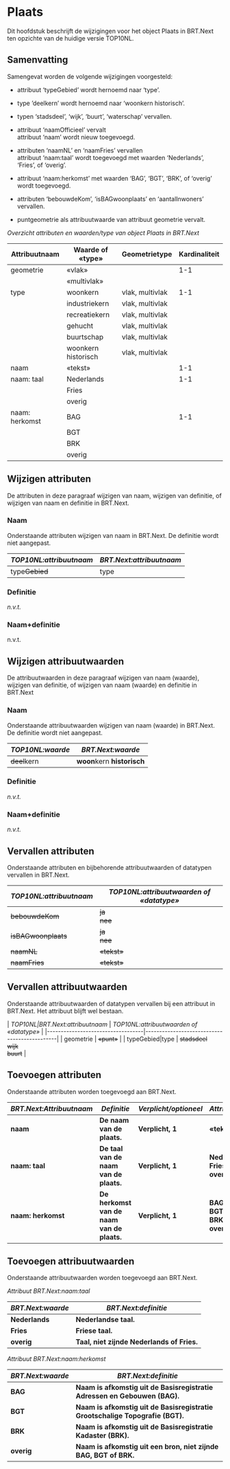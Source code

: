 Plaats
======

Dit hoofdstuk beschrijft de wijzigingen voor het object Plaats in BRT.Next ten
opzichte van de huidige versie TOP10NL.

Samenvatting
------------

Samengevat worden de volgende wijzigingen voorgesteld:

-   attribuut ‘typeGebied’ wordt hernoemd naar ‘type’.

-   type ’deelkern’ wordt hernoemd naar ‘woonkern historisch’.

-   typen ‘stadsdeel’, ‘wijk’, ‘buurt’, ‘waterschap’ vervallen.

-   attribuut ‘naamOfficieel’ vervalt<br />attribuut ‘naam’ wordt nieuw toegevoegd.

-   attributen ‘naamNL’ en ‘naamFries’ vervallen<br />attribuut ‘naam:taal’ wordt
    toegevoegd met waarden ‘Nederlands’, ‘Fries’, of ‘overig’.

-   attribuut ‘naam:herkomst’ met waarden ‘BAG’, ‘BGT’, ‘BRK’, of ‘overig’ wordt
    toegevoegd.

-   attributen ‘bebouwdeKom’, ‘isBAGwoonplaats’ en ‘aantalInwoners’ vervallen.

-   puntgeometrie als attribuutwaarde van attribuut geometrie vervalt.

*Overzicht attributen en waarden/type van object Plaats in BRT.Next*

| Attribuutnaam  | Waarde of «type»    | Geometrietype   | Kardinaliteit |
|----------------|---------------------|-----------------|---------------|
| geometrie      | «vlak»              |                 | 1-1           |
|                | «multivlak»         |                 |               |
| type           | woonkern            | vlak, multivlak | 1-1           |
|                | industriekern       | vlak, multivlak |               |
|                | recreatiekern       | vlak, multivlak |               |
|                | gehucht             | vlak, multivlak |               |
|                | buurtschap          | vlak, multivlak |               |
|                | woonkern historisch | vlak, multivlak |               |
| naam           | «tekst»             |                 | 1-1           |
| naam: taal     | Nederlands          |                 | 1-1           |
|                | Fries               |                 |               |
|                | overig              |                 |               |
| naam: herkomst | BAG                 |                 | 1-1           |
|                | BGT                 |                 |               |
|                | BRK                 |                 |               |
|                | overig              |                 |               |

Wijzigen attributen
-------------------

De attributen in deze paragraaf wijzigen van naam, wijzigen van definitie, of
wijzigen van naam en definitie in BRT.Next.

### Naam

Onderstaande attributen wijzigen van naam in BRT.Next. De definitie wordt niet
aangepast.

| *TOP10NL:attribuutnaam* | *BRT.Next:attribuutnaam* |
|-------------------------|--------------------------|
| type~~Gebied~~      | type                     |

### Definitie

*n.v.t.*

### Naam+definitie

n.v.t.

Wijzigen attribuutwaarden
-------------------------

De attribuutwaarden in deze paragraaf wijzigen van naam (waarde), wijzigen van
definitie, of wijzigen van naam (waarde) en definitie in BRT.Next

### Naam

Onderstaande attribuutwaarden wijzigen van naam (waarde) in BRT.Next. De
definitie wordt niet aangepast.

| *TOP10NL:waarde* | *BRT.Next:waarde*           |
|------------------|-----------------------------|
| ~~deel~~kern | **woon**kern **historisch** |

### Definitie

*n.v.t.*

### Naam+definitie

*n.v.t.*

Vervallen attributen
--------------------

Onderstaande attributen en bijbehorende attribuutwaarden of datatypen vervallen
in BRT.Next.

| *TOP10NL:attribuutnaam* | *TOP10NL:attribuutwaarden of «datatype»* |
|-------------------------|------------------------------------------|
| ~~bebouwdeKom~~     | ~~ja~~<br />~~nee~~                  |
| ~~isBAGwoonplaats~~ | ~~ja~~<br />~~nee~~                  |
| ~~naamNL~~      | ~~«tekst»~~                          |
| ~~naamFries~~      | ~~«tekst»~~                          |


Vervallen attribuutwaarden
--------------------------

Onderstaande attribuutwaarden of datatypen vervallen bij een attribuut in
BRT.Next. Het attribuut blijft wel bestaan.

| *TOP10NL|BRT.Next:attribuutnaam* | *TOP10NL:attribuutwaarden of «datatype»*     |
|-----------------------------------|----------------------------------------------|
| geometrie                         | ~~«punt»~~                               |
| typeGebied|type                  | ~~stadsdeel~~<br />~~wijk~~<br />~~buurt~~ |

Toevoegen attributen
--------------------

Onderstaande attributen worden toegevoegd aan BRT.Next.

| *BRT.Next:Attribuutnaam* | *Definitie*                                | *Verplicht/optioneel* | *Attribuutwaarde*             |
|--------------------------|--------------------------------------------|-----------------------|-------------------------------|
| **naam**                 | **De naam van de plaats.**                 | **Verplicht, 1**      | **«tekst»**                   |
| **naam: taal**           | **De taal van de naam van de plaats.**     | **Verplicht, 1**      | **Nederlands<br />Fries<br />overig** |
| **naam: herkomst**       | **De herkomst van de naam van de plaats.** | **Verplicht, 1**      | **BAG<br />BGT<br />BRK<br />overig**     |

Toevoegen attribuutwaarden
--------------------------

Onderstaande attribuutwaarden worden toegevoegd aan BRT.Next.

*Attribuut BRT.Next:naam:taal*

| *BRT.Next:waarde* | *BRT.Next:definitie*                       |
|-------------------|--------------------------------------------|
| **Nederlands**    | **Nederlandse taal.**                      |
| **Fries**         | **Friese taal.**                           |
| **overig**        | **Taal, niet zijnde Nederlands of Fries.** |

*Attribuut BRT.Next:naam:herkomst*

| *BRT.Next:waarde* | *BRT.Next:definitie*                                                          |
|-------------------|-------------------------------------------------------------------------------|
| **BAG**           | **Naam is afkomstig uit de Basisregistratie Adressen en Gebouwen (BAG).**     |
| **BGT**           | **Naam is afkomstig uit de Basisregistratie Grootschalige Topografie (BGT).** |
| **BRK**           | **Naam is afkomstig uit de Basisregistratie Kadaster (BRK).**                 |
| **overig**        | **Naam is afkomstig uit een bron, niet zijnde BAG, BGT of BRK.**              |
